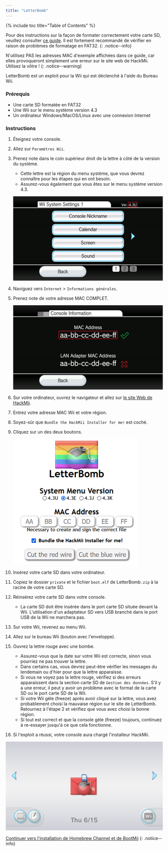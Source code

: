 ```yaml
---
title: "LetterBomb"
---
```


{% include toc title="Table of Contents" %}

Pour des instructions sur la façon de formater correctement votre carte SD, veuillez consulter [ce guide](https://wiki.hacks.guide/wiki/Formatting_an_SD_card). Il est fortement recommandé de vérifier en raison de problèmes de formatage en FAT32.
{: .notice--info}

N'utilisez PAS les adresses MAC d'exemple affichées dans ce guide, car elles provoqueront simplement une erreur sur le site web de HackMii. Utilisez la vôtre !
{: .notice--warning}

LetterBomb est un exploit pour la Wii qui est déclenché à l'aide du Bureau Wii.

### Prérequis
* Une carte SD formatée en FAT32
* Une Wii sur le menu système version 4.3
* Un ordinateur Windows/MacOS/Linux avec une connexion Internet

### Instructions

1. Éteignez votre console.
1. Allez sur `Paramètres Wii`.
1. Prenez note dans le coin supérieur droit de la lettre à côté de la version du système.
    + Cette lettre est la région du menu système, que vous devrez connaître pour les étapes qui en ont besoin.
    + Assurez-vous également que vous êtes sur le menu système version 4.3.

    ![](/images/wii/SystemMenuVersion.png)

1. Naviguez vers `Internet` > `Informations générales`.
1. Prenez note de votre adresse MAC COMPLET.

    ![](/images/wii/MacAddress.png)

1. Sur votre ordinateur, ouvrez le navigateur et allez sur [le site Web de HackMii](https://please.hackmii.com/).
1. Entrez votre adresse MAC Wii et votre région.
1. Soyez-sûr que `Bundle the HackMii Installer for me!` est coché.
1. Cliquez sur un des deux boutons.

    ![](/images/exploits/letterbomb/LetterBomb-PC.png)

1. Insérez votre carte SD dans votre ordinateur.
1. Copiez le dossier `private` et le fichier `boot.elf` de LetterBomb`.zip` à la racine de votre carte SD.
1. Réinsérez votre carte SD dans votre console.
    + La carte SD doit être insérée dans le port carte SD située devant la Wii. L'utilisation d'un adaptateur SD vers USB branché dans le port USB de la Wii ne marchera pas.
1. Sur votre Wii, revenez au menu Wii.
1. Allez sur le bureau Wii (bouton avec l'enveloppe).
1. Ouvrez la lettre rouge avec une bombe.
    + Assurez-vous que la date sur votre Wii est correcte, sinon vous pourriez ne pas trouver la lettre.
    + Dans certains cas, vous devrez peut-être vérifier les messages du lendemain ou d'hier pour que la lettre apparaisse.
    + Si vous ne voyez pas la lettre rouge, vérifiez si des erreurs apparaissent dans la section carte SD de `Gestion des données`. S'il y a une erreur, il peut y avoir un problème avec le format de la carte SD ou le port carte SD de la Wii.
    + Si votre Wii gèle (freeze) après avoir cliqué sur la lettre, vous avez probablement choisi la mauvaise région sur le site de LetterBomb. Retournez à l'étape 2 et vérifiez que vous avez choisi la bonne région.
    + Si tout est correct et que la console gèle (freeze) toujours, continuez à re-essayer jusqu'à ce que cela fonctionne.
1. Si l'exploit a réussi, votre console aura chargé l'installeur HackMii.

![](/images/exploits/letterbomb/LetterBomb-Wii.png)

[Continuer vers l'installation de Homebrew Channel et de BootMii](hbc)
{: .notice--info}
